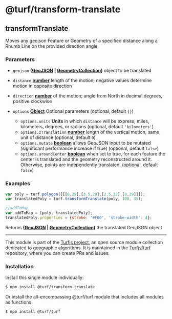 # @turf/transform-translate

<!-- Generated by documentation.js. Update this documentation by updating the source code. -->

## transformTranslate

Moves any geojson Feature or Geometry of a specified distance along a Rhumb Line
on the provided direction angle.

### Parameters

*   `geojson` **([GeoJSON][1] | [GeometryCollection][2])** object to be translated
*   `distance` **[number][3]** length of the motion; negative values determine motion in opposite direction
*   `direction` **[number][3]** of the motion; angle from North in decimal degrees, positive clockwise
*   `options` **[Object][4]** Optional parameters (optional, default `{}`)

    *   `options.units` **Units** in which `distance` will be express; miles, kilometers, degrees, or radians (optional, default `'kilometers'`)
    *   `options.zTranslation` **[number][3]** length of the vertical motion, same unit of distance (optional, default `0`)
    *   `options.mutate` **[boolean][5]** allows GeoJSON input to be mutated (significant performance increase if true) (optional, default `false`)
    *   `options.aroundCenter` **[boolean][5]** when set to true, for each feature the center is translated and the geometry reconstructed around it. Otherwise, points are independently translated. (optional, default `false`)

### Examples

```javascript
var poly = turf.polygon([[[0,29],[3.5,29],[2.5,32],[0,29]]]);
var translatedPoly = turf.transformTranslate(poly, 100, 35);

//addToMap
var addToMap = [poly, translatedPoly];
translatedPoly.properties = {stroke: '#F00', 'stroke-width': 4};
```

Returns **([GeoJSON][1] | [GeometryCollection][2])** the translated GeoJSON object

[1]: https://tools.ietf.org/html/rfc7946#section-3

[2]: https://tools.ietf.org/html/rfc7946#section-3.1.8

[3]: https://developer.mozilla.org/docs/Web/JavaScript/Reference/Global_Objects/Number

[4]: https://developer.mozilla.org/docs/Web/JavaScript/Reference/Global_Objects/Object

[5]: https://developer.mozilla.org/docs/Web/JavaScript/Reference/Global_Objects/Boolean

<!-- This file is automatically generated. Please don't edit it directly. If you find an error, edit the source file of the module in question (likely index.js or index.ts), and re-run "yarn docs" from the root of the turf project. -->

---

This module is part of the [Turfjs project](https://turfjs.org/), an open source module collection dedicated to geographic algorithms. It is maintained in the [Turfjs/turf](https://github.com/Turfjs/turf) repository, where you can create PRs and issues.

### Installation

Install this single module individually:

```sh
$ npm install @turf/transform-translate
```

Or install the all-encompassing @turf/turf module that includes all modules as functions:

```sh
$ npm install @turf/turf
```
